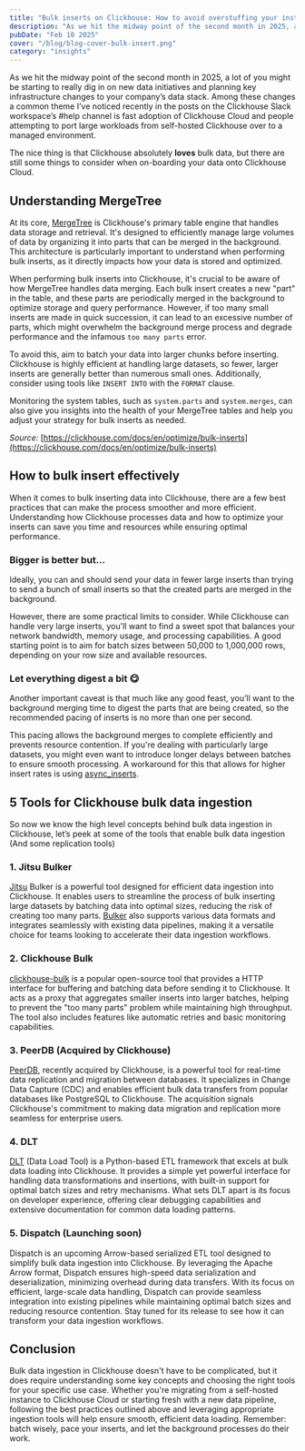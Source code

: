 ```yaml
---
title: "Bulk inserts on Clickhouse: How to avoid overstuffing your instance"
description: "As we hit the midway point of the second month in 2025, a lot of you might be starting to really dig in on new data initiatives and planning key infrastructure changes to your company’s data stack."
pubDate: "Feb 10 2025"
cover: "/blog/blog-cover-bulk-insert.png"
category: "insights"
---
```


As we hit the midway point of the second month in 2025, a lot of you might be starting to really dig in on new data initiatives and planning key infrastructure changes to your company’s data stack. Among these changes a common theme I’ve noticed recently in the posts on the Clickhouse Slack workspace’s #help channel is fast adoption of Clickhouse Cloud and people attempting to port large workloads from self-hosted Clickhouse over to a managed environment. 

The nice thing is that Clickhouse absolutely **loves** bulk data, but there are still some things to consider when on-boarding your data onto Clickhouse Cloud.

## Understanding MergeTree

At its core, [MergeTree](https://clickhouse.com/docs/en/engines/table-engines/mergetree-family/mergetree) is Clickhouse's primary table engine that handles data storage and retrieval. It's designed to efficiently manage large volumes of data by organizing it into parts that can be merged in the background. This architecture is particularly important to understand when performing bulk inserts, as it directly impacts how your data is stored and optimized.

When performing bulk inserts into Clickhouse, it's crucial to be aware of how MergeTree handles data merging. Each bulk insert creates a new "part" in the table, and these parts are periodically merged in the background to optimize storage and query performance. However, if too many small inserts are made in quick succession, it can lead to an excessive number of parts, which might overwhelm the background merge process and degrade performance and the infamous `too many parts` error. 

To avoid this, aim to batch your data into larger chunks before inserting. Clickhouse is highly efficient at handling large datasets, so fewer, larger inserts are generally better than numerous small ones. Additionally, consider using tools like `INSERT INTO` with the `FORMAT` clause. 

Monitoring the system tables, such as `system.parts` and `system.merges`, can also give you insights into the health of your MergeTree tables and help you adjust your strategy for bulk inserts as needed.

*Source:* [https://clickhouse.com/docs/en/optimize/bulk-inserts](https://clickhouse.com/docs/en/optimize/bulk-inserts)

## How to bulk insert effectively

When it comes to bulk inserting data into Clickhouse, there are a few best practices that can make the process smoother and more efficient. Understanding how Clickhouse processes data and how to optimize your inserts can save you time and resources while ensuring optimal performance.

### Bigger is better but…

Ideally, you can and should send your data in fewer large inserts than trying to send a bunch of small inserts so that the created parts are merged in the background. 

However, there are some practical limits to consider. While Clickhouse can handle very large inserts, you'll want to find a sweet spot that balances your network bandwidth, memory usage, and processing capabilities. A good starting point is to aim for batch sizes between 50,000 to 1,000,000 rows, depending on your row size and available resources.

### Let everything digest a bit 😋

Another important caveat is that much like any good feast, you’ll want to the background merging time to digest the parts that are being created, so the recommended pacing of inserts is no more than one per second.  

This pacing allows the background merges to complete efficiently and prevents resource contention. If you're dealing with particularly large datasets, you might even want to introduce longer delays between batches to ensure smooth processing. A workaround for this that allows for higher insert rates is using [async_inserts](https://clickhouse.com/docs/en/cloud/bestpractices/asynchronous-inserts). 

## 5 Tools for Clickhouse bulk data ingestion

So now we know the high level concepts behind bulk data ingestion in Clickhouse, let’s peek at some of the tools that enable bulk data ingestion (And some replication tools)

### 1. Jitsu Bulker

[Jitsu](https://jitsu.com) Bulker is a powerful tool designed for efficient data ingestion into Clickhouse. It enables users to streamline the process of bulk inserting large datasets by batching data into optimal sizes, reducing the risk of creating too many parts. [Bulker](https://github.com/jitsucom/bulker) also supports various data formats and integrates seamlessly with existing data pipelines, making it a versatile choice for teams looking to accelerate their data ingestion workflows.

### 2. Clickhouse Bulk

[clickhouse-bulk](https://github.com/nikepan/clickhouse-bulk) is a popular open-source tool that provides a HTTP interface for buffering and batching data before sending it to Clickhouse. It acts as a proxy that aggregates smaller inserts into larger batches, helping to prevent the "too many parts" problem while maintaining high throughput. The tool also includes features like automatic retries and basic monitoring capabilities.

### 3. PeerDB (Acquired by Clickhouse)

[PeerDB](https://www.peerdb.io/), recently acquired by Clickhouse, is a powerful tool for real-time data replication and migration between databases. It specializes in Change Data Capture (CDC) and enables efficient bulk data transfers from popular databases like PostgreSQL to Clickhouse. The acquisition signals Clickhouse's commitment to making data migration and replication more seamless for enterprise users.

### 4. DLT

[DLT](https://dlthub.com/) (Data Load Tool) is a Python-based ETL framework that excels at bulk data loading into Clickhouse. It provides a simple yet powerful interface for handling data transformations and insertions, with built-in support for optimal batch sizes and retry mechanisms. What sets DLT apart is its focus on developer experience, offering clear debugging capabilities and extensive documentation for common data loading patterns.

### 5. Dispatch (Launching soon)

Dispatch is an upcoming Arrow-based serialized ETL tool designed to simplify bulk data ingestion into Clickhouse. By leveraging the Apache Arrow format, Dispatch ensures high-speed data serialization and deserialization, minimizing overhead during data transfers. With its focus on efficient, large-scale data handling, Dispatch can provide seamless integration into existing pipelines while maintaining optimal batch sizes and reducing resource contention. Stay tuned for its release to see how it can transform your data ingestion workflows.

## Conclusion

Bulk data ingestion in Clickhouse doesn't have to be complicated, but it does require understanding some key concepts and choosing the right tools for your specific use case. Whether you're migrating from a self-hosted instance to Clickhouse Cloud or starting fresh with a new data pipeline, following the best practices outlined above and leveraging appropriate ingestion tools will help ensure smooth, efficient data loading. Remember: batch wisely, pace your inserts, and let the background processes do their work.